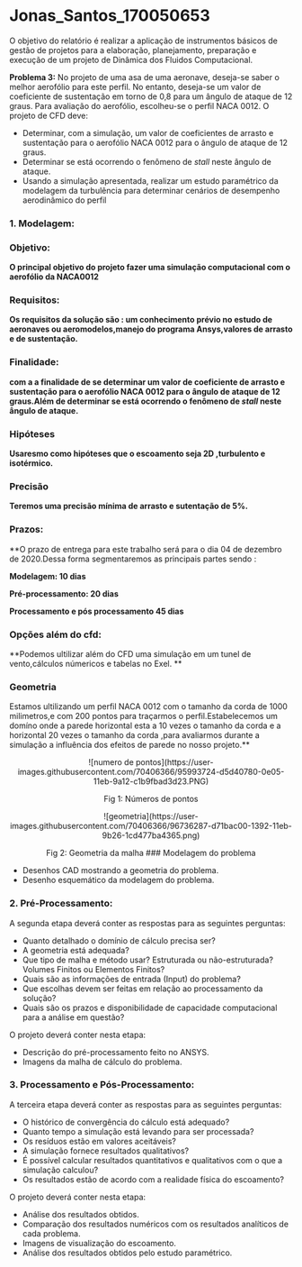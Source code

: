 # Jonas_Santos_170050653


O objetivo do relatório é realizar a aplicação de instrumentos básicos de gestão de projetos para a elaboração, planejamento, preparação e execução de um projeto de Dinâmica dos Fluidos Computacional.

**Problema 3:** No projeto de uma asa de uma aeronave, deseja-se saber o melhor aerofólio para este perfil. No entanto, deseja-se um valor de coeficiente de sustentação em torno de 0,8 para um ângulo de ataque de 12 graus. Para avaliação do aerofólio, escolheu-se o perfil NACA 0012. O projeto de CFD deve:

- Determinar, com a simulação, um valor de coeficientes de arrasto e sustentação para o aerofólio NACA 0012 para o ângulo de ataque de 12 graus.
- Determinar se está ocorrendo o fenômeno de *stall* neste ângulo de ataque.
- Usando a simulação apresentada, realizar um estudo paramétrico da modelagem da turbulência para determinar cenários de desempenho aerodinâmico do perfil

### 1. Modelagem: 

### Objetivo:
**O principal objetivo do projeto fazer uma simulação computacional com o aerofólio da NACA0012**  
### Requisitos:
**Os requisitos da solução são : um conhecimento prévio no estudo de aeronaves ou aeromodelos,manejo do programa Ansys,valores de arrasto e de sustentação.**
### Finalidade:
**com a a finalidade de se determinar um valor de coeficiente de arrasto e sustentação para o aerofólio NACA 0012 para o ângulo de ataque de 12 graus.Além de determinar se está ocorrendo o fenômeno de *stall* neste ângulo de ataque.**
### Hipóteses 
**Usaresmo como hipóteses que o escoamento seja 2D ,turbulento e isotérmico.**
### Precisão
**Teremos uma precisão mínima de arrasto e sutentação de 5%.**
### Prazos: 
**O prazo de entrega para este trabalho será para o dia 04 de dezembro de 2020.Dessa forma segmentaremos as principais partes sendo :

**Modelagem: 10 dias**

**Pré-processamento: 20 dias**

**Processamento e pós processamento 45 dias**

### Opções além do cfd:
**Podemos ultilizar além do CFD uma simulação em um tunel de vento,cálculos númericos e tabelas no Exel. **


### Geometria 



Estamos ultilizando um perfil NACA 0012 com o tamanho da corda de 1000 milimetros,e com 200 pontos para traçarmos o perfil.Estabelecemos um domíno onde a parede horizontal esta a 10 vezes o tamanho da corda e a horizontal 20 vezes o tamanho da corda ,para avaliarmos durante a simulação  a influência dos efeitos de parede no nosso projeto.**
<p align="center">
       ![numero de pontos](https://user-images.githubusercontent.com/70406366/95993724-d5d40780-0e05-11eb-9a12-c1b9fbad3d23.PNG) 
       <p align="center">
              Fig 1: Números de pontos
<p align="center">
       ![geometria](https://user-images.githubusercontent.com/70406366/96736287-d71bac00-1392-11eb-9b26-1cd477ba4365.png)
              <p align="center">
                     Fig 2: Geometria da malha 
### Modelagem do problema 

- Desenhos CAD mostrando a geometria do problema.
- Desenho esquemático da modelagem do problema.

### 2.	Pré-Processamento:

A segunda etapa deverá conter as respostas para as seguintes perguntas:

- Quanto detalhado o domínio de cálculo precisa ser?
- A geometria está adequada?
- Que tipo de malha e método usar? Estruturada ou não-estruturada? Volumes Finitos ou Elementos Finitos?
- Quais são as informações de entrada (Input) do problema?
- Que escolhas devem ser feitas em relação ao processamento da solução?
- Quais são os prazos e disponibilidade de capacidade computacional para a análise em questão? 

O projeto deverá conter nesta etapa:

- Descrição do pré-processamento feito no ANSYS.
- Imagens da malha de cálculo do problema.

### 3.	Processamento e Pós-Processamento:

A terceira etapa deverá conter as respostas para as seguintes perguntas:

- O histórico de convergência do cálculo está adequado?
- Quanto tempo a simulação está levando para ser processada?
- Os resíduos estão em valores aceitáveis?
- A simulação fornece resultados qualitativos?
- É possível calcular resultados quantitativos e qualitativos com o que a simulação calculou?
- Os resultados estão de acordo com a realidade física do escoamento?

O projeto deverá conter nesta etapa:

- Análise dos resultados obtidos.
- Comparação dos resultados numéricos com os resultados analíticos de cada problema.
- Imagens de visualização do escoamento.
- Análise dos resultados obtidos pelo estudo paramétrico.

